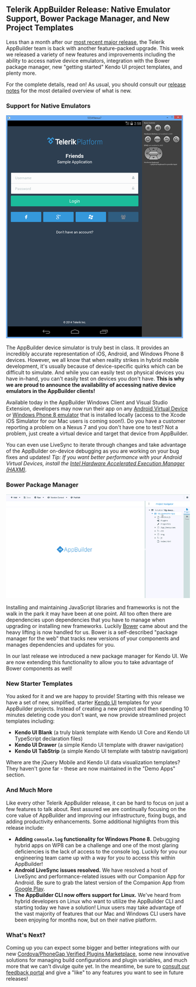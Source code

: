 ## Telerik AppBuilder Release: Native Emulator Support, Bower Package Manager, and New Project Templates

Less than a month after our [most recent major release](http://blogs.telerik.com/appbuilder/posts/14-07-02/telerik-appbuilder-release-sharing-projects-cordova-update-nativescript-preview-and-more), the Telerik AppBuilder team is back with another feature-packed upgrade. This week we released a variety of new features and improvements including the ability to access native device emulators, integration with the Bower package manager, new "getting started" Kendo UI project templates, and plenty more.

For the complete details, read on! As usual, you should consult our [release notes](http://docs.telerik.com/platform/appbuilder/release-notes/v2-4) for the most detailed overview of what is new.

### Support for Native Emulators

![android virtual device](avd_24.gif)

The AppBuilder device simulator is truly best in class. It provides an incredibly accurate representation of iOS, Android, and Windows Phone 8 devices. However, we all know that when reality strikes in hybrid mobile development, it's usually because of device-specific quirks which can be difficult to simulate. And while you can easily test on physical devices you have in-hand, you can't easily test on devices you don't have. **This is why we are proud to announce the availability of accessing native device emulators in the AppBuilder clients!**

Available today in the AppBuilder Windows Client and Visual Studio Extension, developers may now run their app on any [Android Virtual Device](https://developer.android.com/tools/devices/index.html) or [Windows Phone 8 emulator](http://msdn.microsoft.com/library/windows/apps/ff402563(v=vs.105).aspx) that is installed locally (access to the Xcode iOS Simulator for our Mac users is coming soon!). Do you have a customer reporting a problem on a Nexus 7 and you don't have one to test? Not a problem, just create a virtual device and target that device from AppBuilder.

You can even use LiveSync to iterate through changes and take advantage of the AppBuilder on-device debugging as you are working on your bug fixes and updates! *Tip: If you want better performance with your Android Virtual Devices, install the [Intel Hardware Accelerated Execution Manager (HAXM)](https://software.intel.com/en-us/android/articles/intel-hardware-accelerated-execution-manager).*

### Bower Package Manager

![bower package manager](packagemanager_24.gif)

Installing and maintaining JavaScript libraries and frameworks is not the walk in the park it may have been at one point. All too often there are dependencies upon dependencies that you have to manage when upgrading or installing new frameworks. Luckily [Bower](http://bower.io/) came about and the heavy lifting is now handled for us. Bower is a self-described "package manager for the web" that tracks new versions of your components and manages dependencies and updates for you.

In our last release we introduced a new package manager for Kendo UI. We are now extending this functionality to allow you to take advantage of Bower components as well!

### New Starter Templates

You asked for it and we are happy to provide! Starting with this release we have a set of new, simplified, starter [Kendo UI](http://www.telerik.com/kendo-ui) templates for your AppBuilder projects. Instead of creating a new project and then spending 10 minutes deleting code you don't want, we now provide streamlined project templates including:

- **Kendo UI Blank** (a truly blank template with Kendo UI Core and Kendo UI TypeScript declaration files)
- **Kendo UI Drawer** (a simple Kendo UI template with drawer navigation)
- **Kendo UI TabStrip** (a simple Kendo UI template with tabstrip navigation)

Where are the jQuery Mobile and Kendo UI data visualization templates? They haven't gone far - these are now maintained in the "Demo Apps" section.

### And Much More

Like every other Telerik AppBuilder release, it can be hard to focus on just a few features to talk about. Rest assured we are continually focusing on the core value of AppBuilder and improving our infrastructure, fixing bugs, and adding productivity enhancements. Some additional highlights from this release include:

- **Adding `console.log` functionality for Windows Phone 8.** Debugging hybrid apps on WP8 can be a challenge and one of the most glaring deficiencies is the lack of access to the console log. Luckily for you our engineering team came up with a way for you to access this within AppBuilder!
- **Android LiveSync issues resolved.** We have resolved a host of LiveSync and performance-related issues with our Companion App for Android. Be sure to grab the latest version of the Companion App from [Google Play](https://play.google.com/store/apps/details?id=com.telerik.AppBuilder&hl=en).
- **The AppBuilder CLI now offers support for Linux.** We've heard from hybrid developers on Linux who want to utilize the AppBuilder CLI and starting today we have a solution! Linux users may take advantage of the vast majority of features that our Mac and Windows CLI users have been enjoying for months now, but on their native platform.

### What's Next?

Coming up you can expect some bigger and better integrations with our new [Cordova/PhoneGap Verified Plugins Marketplace](http://plugins.telerik.com/), some new innovative solutions for managing build configurations and plugin variables, and much more that we can't divulge quite yet. In the meantime, be sure to [consult our feedback portal](http://feedback.telerik.com/Project/129) and give a "like" to any features you want to see in future releases!